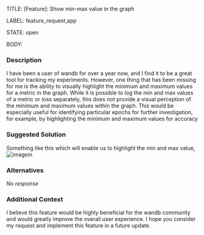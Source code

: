 TITLE:
[Feature]: Show min-max value in the graph

LABEL:
feature_request,app

STATE:
open

BODY:
### Description

I have been a user of wandb for over a year now, and I find it to be a great tool for tracking my experiments. However, one thing that has been missing for me is the ability to visually highlight the minimum and maximum values for a metric in the graph. While it is possible to log the min and max values of a metric or loss separately, this does not provide a visual perception of the minimum and maximum values within the graph. This would be especially useful for identifying particular epochs for further investigation, for example, by highlighting the minimum and maximum values for accuracy

### Suggested Solution

Something like this which will enable us to highlight the min and max value,
![image](https://user-images.githubusercontent.com/36858976/215761281-3e4836fe-1b3d-4697-b349-257048e7d58d.png)in

### Alternatives

_No response_

### Additional Context

I believe this feature would be highly beneficial for the wandb community and would greatly improve the overall user experience. I hope you consider my request and implement this feature in a future update.

